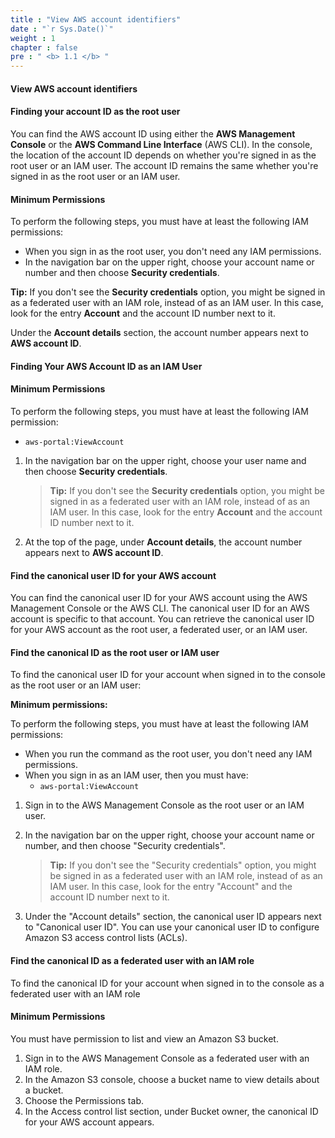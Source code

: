 ```yaml
---
title : "View AWS account identifiers"
date : "`r Sys.Date()`"
weight : 1
chapter : false
pre : " <b> 1.1 </b> "
---
```


#### View AWS account identifiers

#### Finding your account ID as the root user

You can find the AWS account ID using either the **AWS Management Console** or the **AWS Command Line Interface** (AWS CLI). In the console, the location of the account ID depends on whether you're signed in as the root user or an IAM user. The account ID remains the same whether you're signed in as the root user or an IAM user.

#### Minimum Permissions

To perform the following steps, you must have at least the following IAM permissions:

- When you sign in as the root user, you don't need any IAM permissions.
- In the navigation bar on the upper right, choose your account name or number and then choose **Security credentials**.

**Tip:** If you don't see the **Security credentials** option, you might be signed in as a federated user with an IAM role, instead of as an IAM user. In this case, look for the entry **Account** and the account ID number next to it.

Under the **Account details** section, the account number appears next to **AWS account ID**.

#### Finding Your AWS Account ID as an IAM User

#### Minimum Permissions

To perform the following steps, you must have at least the following IAM permission:

- `aws-portal:ViewAccount`

1. In the navigation bar on the upper right, choose your user name and then choose **Security credentials**.

   > **Tip:** If you don't see the **Security credentials** option, you might be signed in as a federated user with an IAM role, instead of as an IAM user. In this case, look for the entry **Account** and the account ID number next to it.

2. At the top of the page, under **Account details**, the account number appears next to **AWS account ID**.


#### Find the canonical user ID for your AWS account

You can find the canonical user ID for your AWS account using the AWS Management Console or the AWS CLI. The canonical user ID for an AWS account is specific to that account. You can retrieve the canonical user ID for your AWS account as the root user, a federated user, or an IAM user.

#### Find the canonical ID as the root user or IAM user

To find the canonical user ID for your account when signed in to the console as the root user or an IAM user:

**Minimum permissions:**

To perform the following steps, you must have at least the following IAM permissions:

- When you run the command as the root user, you don't need any IAM permissions.
- When you sign in as an IAM user, then you must have:
  - `aws-portal:ViewAccount`

1. Sign in to the AWS Management Console as the root user or an IAM user.
2. In the navigation bar on the upper right, choose your account name or number, and then choose "Security credentials".

   > **Tip:** If you don't see the "Security credentials" option, you might be signed in as a federated user with an IAM role, instead of as an IAM user. In this case, look for the entry "Account" and the account ID number next to it.

3. Under the "Account details" section, the canonical user ID appears next to "Canonical user ID". You can use your canonical user ID to configure Amazon S3 access control lists (ACLs).

#### Find the canonical ID as a federated user with an IAM role

To find the canonical ID for your account when signed in to the console as a federated user with an IAM role

#### Minimum Permissions
You must have permission to list and view an Amazon S3 bucket.

1. Sign in to the AWS Management Console as a federated user with an IAM role.
2. In the Amazon S3 console, choose a bucket name to view details about a bucket.
3. Choose the Permissions tab.
4. In the Access control list section, under Bucket owner, the canonical ID for your AWS account appears.
